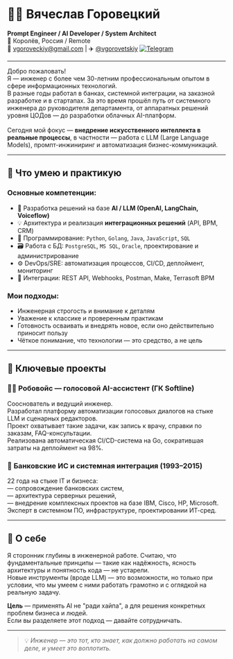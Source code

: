 # 👨‍💻 Вячеслав Горовецкий

**Prompt Engineer / AI Developer / System Architect**  
📍 Королёв, Россия / Remote  
📧 vgoroveckiy@gmail.com | ✈️ [@vgorovetskiy](https://t.me/vgorovetskiy)
[![Telegram](https://cdn.jsdelivr.net/gh/simple-icons/simple-icons/icons/telegram.svg)](https://t.me/vgorovetskiy)

---

Добро пожаловать!  
Я — инженер с более чем 30-летним профессиональным опытом в сфере информационных технологий.  
В разные годы работал в банках, системной интеграции, на заказной разработке и в стартапах. За это время прошёл путь от системного инженера до руководителя департамента, от аппаратных решений уровня ЦОДов — до разработки облачных AI-платформ.  
⠀  
Сегодня мой фокус — **внедрение искусственного интеллекта в реальные процессы**, в частности — работа с LLM (Large Language Models), промпт-инжиниринг и автоматизация бизнес-коммуникаций.

---

## 🔧 Что умею и практикую

### Основные компетенции:
- 🧠 Разработка решений на базе **AI / LLM (OpenAI, LangChain, Voiceflow)**
- 💡 Архитектура и реализация **интеграционных решений** (API, BPM, CRM)
- 🧰 Программирование: `Python`, `Golang`, `Java`, `JavaScript`, `SQL`
- 🗃 Работа с БД: `PostgreSQL`, `MS SQL`, `Oracle`, проектирование и администрирование
- ⚙️ DevOps/SRE: автоматизация процессов, CI/CD, деплоймент, мониторинг
- 🔄 Интеграции: REST API, Webhooks, Postman, Make, Terrasoft BPM

### Мои подходы:
- Инженерная строгость и внимание к деталям  
- Уважение к классике и проверенным практикам  
- Готовность осваивать и внедрять новое, если оно действительно приносит пользу  
- Чёткое понимание, что технологии — это средство, а не цель

---

## 📌 Ключевые проекты

### 👨‍💼 **Робовойс** — голосовой AI-ассистент (ГК Softline)
Сооснователь и ведущий инженер.  
Разработал платформу автоматизации голосовых диалогов на стыке LLM и сценарных редакторов.  
Проект охватывает такие задачи, как запись к врачу, справки по заказам, FAQ-консультации.  
Реализована автоматическая CI/CD-система на Go, сократившая затраты на деплоймент на 98%.

### 🏦 **Банковские ИС и системная интеграция** (1993–2015)
22 года на стыке IT и бизнеса:  
— сопровождение банковских систем,  
— архитектура серверных решений,  
— внедрение комплексных проектов на базе IBM, Cisco, HP, Microsoft.  
Эксперт в системном ПО, инфраструктуре, проектировании ИТ-сред.

---

## 💬 О себе

Я сторонник глубины в инженерной работе. Считаю, что фундаментальные принципы — такие как надёжность, ясность архитектуры и понятность кода — не устарели.  
Новые инструменты (вроде LLM) — это возможности, но только при условии, что мы умеем с ними работать грамотно и с оглядкой на реальную задачу.  

**Цель** — применять AI не "ради хайпа", а для решения конкретных проблем бизнеса и людей.  
Если вы разделяете этот подход — давайте сотрудничать.

---

> 💡 *Инженер — это тот, кто знает, как должно работать на самом деле, и умеет это воплотить.*

